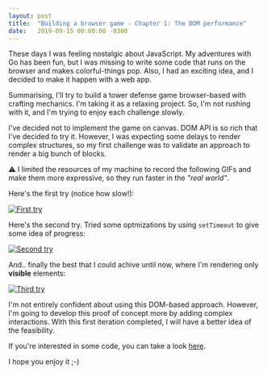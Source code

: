```yaml
---
layout: post
title:  "Building a browser game - Chapter 1: The DOM performance"
date:   2019-09-15 00:00:00 -0300
---
```


These days I was feeling nostalgic about JavaScript. My adventures with Go has been fun, but I was missing to write some code that runs on the browser and makes colorful-things pop. Also, I had an exciting idea, and I decided to make it happen with a web app.

Summarising, I'll try to build a tower defense game browser-based with crafting mechanics. I'm taking it as a relaxing project. So, I'm not rushing with it, and I'm trying to enjoy each challenge slowly.

I've decided not to implement the game on canvas. DOM API is so rich that I've decided to try it. However, I was expecting some delays to render complex structures, so my first challenge was to validate an approach to render a big bunch of blocks. 

⚠️ I limited the resources of my machine to record the following GIFs and make them more expressive, so they run faster in the _"real world"_.

Here's the first try (notice how slow!):

[![First try](/assets/dom-performance-first-try.gif "First try")](/assets/dom-performance-first-try.gif)


Here's the second try. Tried some optmizations by using `setTimeout` to give some idea of progress:

[![Second try](/assets/dom-performance-second-try.gif "Second try")](/assets/dom-performance-second-try.gif)


And.. finally the best that I could achive until now, where I'm rendering only **visible** elements:

[![Third try](/assets/dom-performance-third-try.gif "Third try")](/assets/dom-performance-third-try.gif)

I'm not entirely confident about using this DOM-based approach. However, I'm going to develop this proof of concept more by adding complex interactions. With this first iteration completed, I will have a better idea of the feasibility.

If you're interested in some code, you can take a look [here](https://github.com/karreiro/blocks-performance-test/blob/master/index.js#L132-L150).

I hope you enjoy it ;-)
